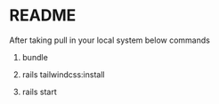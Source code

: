 # README

After taking pull in your local system below commands

1) bundle

2) rails tailwindcss:install

3) rails start
